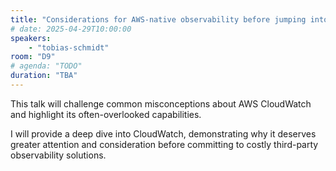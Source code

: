 ```yaml
---
title: "Considerations for AWS-native observability before jumping into a >$100k/yr 3rd party tool"
# date: 2025-04-29T10:00:00
speakers:
    - "tobias-schmidt"
room: "D9"
# agenda: "TODO"
duration: "TBA"
---
```


This talk will challenge common misconceptions about AWS CloudWatch and highlight its often-overlooked capabilities.

I will provide a deep dive into CloudWatch, demonstrating why it deserves greater attention and consideration before committing to costly third-party observability solutions.
